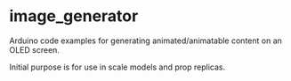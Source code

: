 # image_generator

Arduino code examples for generating animated/animatable content on an OLED screen.

Initial purpose is for use in scale models and prop replicas.
